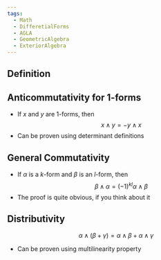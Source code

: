 ```yaml
---
tags:
  - Math
  - DifferetialForms
  - AGLA
  - GeometricAlgebra
  - ExteriorAlgebra
---
```

## Definition
## Anticommutativity for 1-forms
- If $x$ and $y$ are 1-forms, then $$x\wedge y=-y\wedge x$$
- Can be proven using determinant definitions
## General Commutativity
- If $\alpha$ is a $k$-form and $\beta$ is an $l$-form, then 
$$\beta\wedge\alpha=(-1)^{kl}\alpha\wedge\beta$$
- The proof is quite obvious, if you think about it
## Distributivity
$$\alpha\wedge(\beta+\gamma)=\alpha\wedge\beta+\alpha\wedge\gamma$$
- Can be proven using multilinearity property